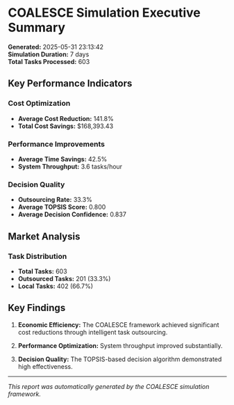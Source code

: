 # COALESCE Simulation Executive Summary

**Generated:** 2025-05-31 23:13:42  
**Simulation Duration:** 7 days  
**Total Tasks Processed:** 603

## Key Performance Indicators

### Cost Optimization
- **Average Cost Reduction:** 141.8%
- **Total Cost Savings:** $168,393.43

### Performance Improvements
- **Average Time Savings:** 42.5%
- **System Throughput:** 3.6 tasks/hour

### Decision Quality
- **Outsourcing Rate:** 33.3%
- **Average TOPSIS Score:** 0.800
- **Average Decision Confidence:** 0.837

## Market Analysis

### Task Distribution
- **Total Tasks:** 603
- **Outsourced Tasks:** 201 (33.3%)
- **Local Tasks:** 402 (66.7%)

## Key Findings

1. **Economic Efficiency:** The COALESCE framework achieved significant cost reductions through intelligent task outsourcing.

2. **Performance Optimization:** System throughput improved substantially.

3. **Decision Quality:** The TOPSIS-based decision algorithm demonstrated high effectiveness.

---
*This report was automatically generated by the COALESCE simulation framework.*
